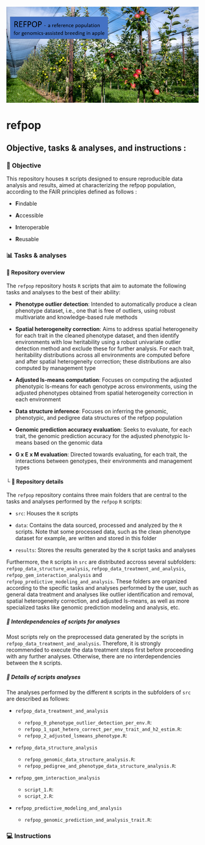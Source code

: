 [<img src="img/refpop.png"/>]()

# refpop

## Objective, tasks & analyses, and instructions :

### 🎯 Objective

This repository houses ```R``` scripts designed to ensure reproducible data analysis and results, aimed at characterizing the refpop population, according to the FAIR principles defined as follows :

* **F**indable

* **A**ccessible

* **I**nteroperable

* **R**eusable

### 📊 Tasks & analyses 

#### 📂 Repository overview

The ```refpop``` repository hosts ```R``` scripts that aim to automate the following tasks and analyses to the best of their ability:

* **Phenotype outlier detection**: Intended to automatically produce a clean phenotype dataset, i.e., one that is free of outliers, using robust multivariate and knowledge-based rule methods

* **Spatial heterogeneity correction**: Aims to address spatial heterogeneity for each trait in the cleaned phenotype dataset, and then identify environments with low heritability using a robust univariate outlier detection method and exclude these for further analysis. For each trait, heritability distributions across all environments are computed before and after spatial heterogeneity correction; these distributions are also computed by management type

* **Adjusted ls-means computation**: Focuses on computing the adjusted phenotypic ls-means for each genotype across environments, using the adjusted phenotypes obtained from spatial heterogeneity correction in each environment

* **Data structure inference**: Focuses on inferring the genomic, phenotypic, and pedigree data structures of the refpop population

* **Genomic prediction accuracy evaluation**: Seeks to evaluate, for each trait, the genomic prediction accuracy for the adjusted phenotypic ls-means based on the genomic data

* **G x E x M evaluation**: Directed towards evaluating, for each trait, the interactions between genotypes, their environments and management types

#### └ 📁 Repository details 
The ```refpop``` repository contains three main folders that are central to the tasks and analyses performed by the ```refpop``` ```R``` scripts:

* ```src```: Houses the ```R``` scripts

* ```data```: Contains the data sourced, processed and analyzed by the ```R``` scripts. Note that some processed data, such as the clean phenotype dataset for example, are written and stored in this folder

* ```results```: Stores the results generated by the ```R``` script tasks and analyses

Furthermore, the ```R``` scripts in ```src``` are distributed accross several subfolders: ```refpop_data_structure_analysis```, ```refpop_data_treatment_and_analysis```, ```refpop_gem_interaction_analysis``` and ```refpop_predictive_modeling_and_analysis```. These folders are organized according to the specific tasks and analyses performed by the user, such as general data treatment and analyses like outlier identification and removal, spatial heterogeneity correction, and adjusted ls-means, as well as more specialized tasks like genomic prediction modeling and analysis, etc.

##### 🧩 Interdependencies of scripts for analyses

Most scripts rely on the preprocessed data generated by the scripts in ```refpop_data_treatment_and_analysis```. Therefore, it is strongly recommended to execute the data treatment steps first before proceeding with any further analyses. Otherwise, there are no interdependencies between the ```R``` scripts.

##### 📜 Details of scripts analyses

The analyses performed by the different ```R``` scripts in the subfolders of ```src``` are described as follows:

* ```refpop_data_treatment_and_analysis```
  * ```refpop_0_phenotype_outlier_detection_per_env.R```:
  * ```refpop_1_spat_hetero_correct_per_env_trait_and_h2_estim.R```:
  * ```refpop_2_adjusted_lsmeans_phenotype.R```:
  
* ```refpop_data_structure_analysis```
  * ```refpop_genomic_data_structure_analysis.R```:
  * ```refpop_pedigree_and_phenotype_data_structure_analysis.R```:
  
* ```refpop_gem_interaction_analysis```
  * ```script_1.R```:
  * ```script_2.R```:

* ```refpop_predictive_modeling_and_analysis```
  * ```refpop_genomic_prediction_and_analysis_trait.R```:

### 💻 Instructions

